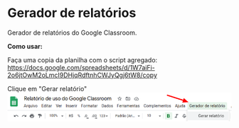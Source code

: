 # Gerador de relatórios
Gerador de relatórios do Google Classroom.

**Como usar:**

Faça uma copia da planilha com o script agregado:
https://docs.google.com/spreadsheets/d/1W7aiFi-2o6jtOwM2oLmcI9DHjqRdftnhCWJyQgj6tW8/copy

Clique em "Gerar relatório"
![Clique em Gerar relatório](https://github.com/poll-is/gerador-de-relatorios/blob/master/gerador-de-relatorios-classroom.png?raw=true)
